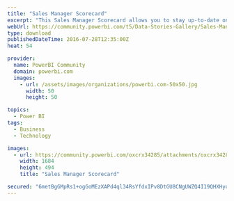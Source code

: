 ```yaml
---
title: "Sales Manager Scorecard"
excerpt: "This Sales Manager Scorecard allows you to stay up-to-date on your company's sales by automatically showing you how your company sales has done the"
webUrl: https://community.powerbi.com/t5/Data-Stories-Gallery/Sales-Manager-Scorecard/m-p/53842
type: download
publishedDateTime: 2016-07-28T12:35:00Z
heat: 54

provider:
  name: PowerBI Community
  domain: powerbi.com
  images:
    - url: /assets/images/organizations/powerbi.com-50x50.jpg
      width: 50
      height: 50

topics:
  - Power BI
tags:
  - Business
  - Technology

images:
  - url: https://community.powerbi.com/oxcrx34285/attachments/oxcrx34285/DataStoriesGallery/183/1/vizion%20360%20logo.jpg
    width: 1684
    height: 494
    title: "Sales Manager Scorecard"

secured: "6metBgGMpRs1+ogGoMEzXAPd4ql34RsYfdxIPv8DtGU8CNgUWZQ4I19QHXHyoOx5aSpXQBNSb/BdCBr9ZQGDffUz5uXoaofj5ASAvSgwm1WGI0rAoR1utjEGR9VeXHw995xK7KzapPhssKbuE2PP8leEJGLfQRPbf6abGU3PCZNwqClaq8Vf+qLnEQpzH+X70uceDf0a8FJA/SFqcX/YepYqWSQcLOtReCgo5Ri/nIw23JxRrMFrC+Tuy7dux61c9DY2vWjoCpXKBpo64vcJJeNteMf0+wL/wOJHVSsZDzXEWV0KqROwy7z8ZZRlDZz42AJ+tuoLeW9ehRaVYqwxAe+gfnqgklMNIT3zpL6D7Ign0ID5jClLVtSScOgckuLl;eJKVP/N3bbx+W1WaO1qd3g=="
---
```


